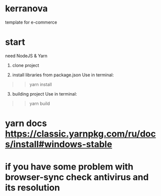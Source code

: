 # kerranova
template for e-commerce

# start 
need NodeJS & Yarn 

1) clone project

2) install libraries from package.json
Use in terminal:
>> yarn install

3) building project
Use in terminal:
>> yarn build

# yarn docs https://classic.yarnpkg.com/ru/docs/install#windows-stable
# if you have some problem with browser-sync check antivirus and its resolution
